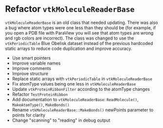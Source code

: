 # Refactor `vtkMoleculeReaderBase`

`vtkMoleculeReaderBase` is an old class that needed updating. There was also a bug where atom types were one less than they should be (for example, if you open a PDB file with ParaView you will see that atom types are wrong and rgb colors are incorrect). The class was changed to use the `vtkPeriodicTable` Blue Obelisk dataset instead of the previous hardcoded static arrays to reduce code duplication and improve accuracy.

* Use smart pointers
* Improve variable names
* Improve comments
* Improve structure
* Replace static arrays with `vtkPeriodicTable` in `vtkMoleculeReaderBase`
* Fix atomType values being one less in `vtkMoleculeReaderBase`
* Update `vtkProteinRibbonFilter` according to the atomType changes
* Refactor `TestProteinRibbon`
* Add documentation to `vtkMoleculeReaderBase`: `ReadMolecule()`, `MakeAtomType()`, `MakeBonds()`
* Rename `vtkMoleculeReaderBase::MakeBonds()` newPoints parameter to points for clarity
* Change "scanning" to "reading" in debug output
